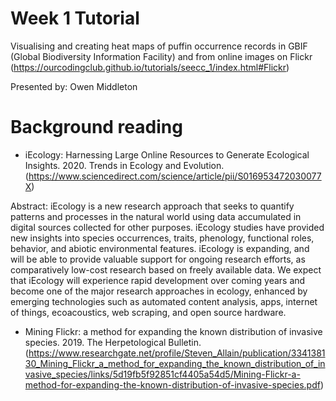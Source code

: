 # Week 1 Tutorial

Visualising and creating heat maps of puffin occurrence records in GBIF (Global Biodiversity Information Facility) 
and from online images on Flickr (https://ourcodingclub.github.io/tutorials/seecc_1/index.html#Flickr)

Presented by: Owen Middleton

# Background reading
- iEcology: Harnessing Large Online Resources to Generate Ecological Insights. 2020. Trends in Ecology and Evolution. (https://www.sciencedirect.com/science/article/pii/S016953472030077X)

Abstract:
iEcology is a new research approach that seeks to quantify patterns and processes in the natural world
using data accumulated in digital sources collected for other purposes.
iEcology studies have provided new insights into species occurrences, traits, phenology, functional
roles, behavior, and abiotic environmental features.
iEcology is expanding, and will be able to provide valuable support for ongoing research efforts, as
comparatively low-cost research based on freely available data.
We expect that iEcology will experience rapid development over coming years and become one of the major
research approaches in ecology, enhanced by emerging technologies such as automated content analysis,
apps, internet of things, ecoacoustics, web scraping, and open source hardware.

- Mining Flickr: a method for expanding the known distribution of invasive species. 2019. The Herpetological Bulletin. (https://www.researchgate.net/profile/Steven_Allain/publication/334138130_Mining_Flickr_a_method_for_expanding_the_known_distribution_of_invasive_species/links/5d19fb5f92851cf4405a54d5/Mining-Flickr-a-method-for-expanding-the-known-distribution-of-invasive-species.pdf)
